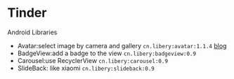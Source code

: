 # Tinder
Android Libraries

* Avatar:select image by camera and gallery  `cn.libery:avatar:1.1.4`  [blog](http://libery.cn/2018/08/06/avatar-select-img/)
* BadgeView:add a badge to the view `cn.libery:badgeview:0.9`
* Carousel:use RecyclerView `cn.libery:carousel:0.9`
* SlideBack: like xiaomi `cn.libery:slideback:0.9`